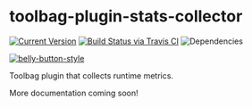 # toolbag-plugin-stats-collector

[![Current Version](https://img.shields.io/npm/v/toolbag-plugin-stats-collector.svg)](https://www.npmjs.org/package/toolbag-plugin-stats-collector)
[![Build Status via Travis CI](https://travis-ci.org/continuationlabs/toolbag-plugin-stats-collector.svg?branch=master)](https://travis-ci.org/continuationlabs/toolbag-plugin-stats-collector)
![Dependencies](http://img.shields.io/david/continuationlabs/toolbag-plugin-stats-collector.svg)

[![belly-button-style](https://cdn.rawgit.com/continuationlabs/belly-button/master/badge.svg)](https://github.com/continuationlabs/belly-button)

Toolbag plugin that collects runtime metrics.

More documentation coming soon!
